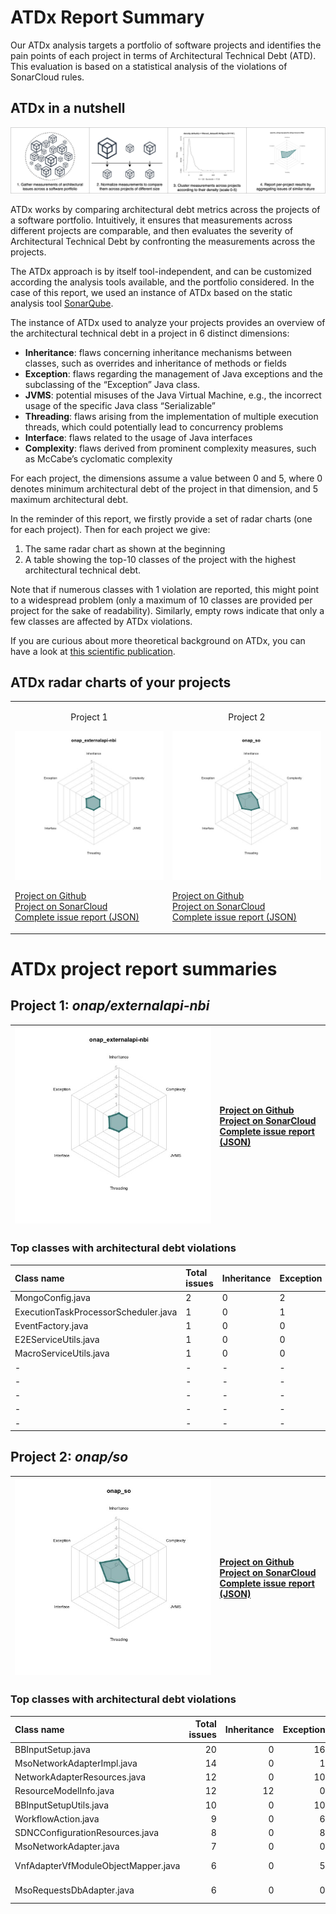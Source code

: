 # ATDx Report Summary
Our ATDx analysis targets a portfolio of software projects and identifies the pain points of each project in terms of Architectural Technical Debt (ATD). This evaluation is based on a statistical analysis of the violations of SonarCloud rules.

## ATDx in a nutshell
![ATDx in a nutshell](https://raw.githubusercontent.com/S2-group/ATDx_reports/master/plots/atdx_in_a_nutshell.jpg)

ATDx works by comparing architectural debt metrics across the projects of a software portfolio. Intuitively, it ensures that measurements across different projects are comparable, and then evaluates the severity of Architectural Technical Debt by confronting the measurements across the projects.

The ATDx approach is by itself tool-independent, and can be customized according the analysis tools available, and the portfolio considered.
In the case of this report, we used an instance of ATDx based on the static analysis tool [SonarQube](https://www.sonarqube.org/).

The instance of ATDx used to analyze your projects provides an overview of the architectural technical debt in a project in 6 distinct dimensions:
* **Inheritance**: flaws concerning inheritance mechanisms between classes, such as overrides and inheritance of methods or fields
* **Exception**: flaws regarding the management of Java exceptions and the subclassing of the “Exception” Java class.
* **JVMS**: potential misuses of the Java Virtual Machine, e.g., the incorrect usage of the specific Java class “Serializable”
* **Threading**: flaws arising from the implementation of multiple execution threads, which could potentially lead to concurrency problems
* **Interface**: flaws related to the usage of Java interfaces
* **Complexity**: flaws derived from prominent complexity measures, such as McCabe’s cyclomatic complexity

For each project, the dimensions assume a value between 0 and 5, where 0 denotes minimum architectural debt of the project in that dimension, and 5 maximum architectural debt.

In the reminder of this report, we firstly provide a set of radar charts (one for each project). Then for each project we give:
1. The same radar chart as shown at the beginning
2. A table showing the top-10 classes of the project with the highest architectural technical debt.

Note that if numerous classes with 1 violation are reported, this might point to a widespread problem (only a maximum of 10 classes are provided per project for the sake of readability). Similarly, empty rows indicate that only a few classes are affected by ATDx violations.

If you are curious about more theoretical background on ATDx, you can have a look at [this scientific publication](https://robertoverdecchia.github.io/papers/ENASE_2020.pdf).

## ATDx radar charts of your projects
|||
|-|-|
|<p align="center">Project 1</p><img src="https://github.com/S2-group/ATDx_reports/blob/master/plots/onap_externalapi-nbi.jpg"/> <p style="text-align:left">[Project on Github](https://github.com/onap/externalapi-nbi) <br> [Project on SonarCloud ](https://sonarcloud.io/dashboard?id=onap_externalapi-nbi) <br> [Complete issue report (JSON)](https://github.com/S2-group/ATDx_reports/blob/master/jsons/onap_externalapi-nbi.json)</p>|<p align="center">Project 2</p><img src="https://github.com/S2-group/ATDx_reports/blob/master/plots/onap_so.jpg"/> <p style="text-align:left">[Project on Github](https://github.com/onap/so) <br> [Project on SonarCloud ](https://sonarcloud.io/dashboard?id=onap_so) <br> [Complete issue report (JSON)](https://github.com/S2-group/ATDx_reports/blob/master/jsons/onap_so.json)</p>
# ATDx project report summaries
## Project 1: _onap/externalapi-nbi_
|<img src="https://github.com/S2-group/ATDx_reports/blob/master/plots/onap_externalapi-nbi.jpg"/>|<p style="text-align:left">[Project on Github](https://github.com/onap/externalapi-nbi) <br> [Project on SonarCloud ](https://sonarcloud.io/dashboard?id=onap_externalapi-nbi) <br> [Complete issue report (JSON)](https://github.com/S2-group/ATDx_reports/blob/master/jsons/onap_externalapi-nbi.json)</p>
|-|-|
### Top classes with architectural debt violations
| Class name                           | Total issues   | Inheritance   | Exception   | JVMS   | Interface   | Threading   | Complexity   | Fully qualified class name                                                                 |
|:-------------------------------------|:---------------|:--------------|:------------|:-------|:------------|:------------|:-------------|:-------------------------------------------------------------------------------------------|
| MongoConfig.java                     | 2              | 0             | 2           | 0      | 0           | 0           | 0            | src/main/java/org/onap/nbi/configuration/MongoConfig.java                                  |
| ExecutionTaskProcessorScheduler.java | 1              | 0             | 1           | 0      | 0           | 0           | 0            | src/main/java/org/onap/nbi/apis/serviceorder/workflow/ExecutionTaskProcessorScheduler.java |
| EventFactory.java                    | 1              | 0             | 0           | 0      | 1           | 0           | 0            | src/main/java/org/onap/nbi/apis/hub/service/EventFactory.java                              |
| E2EServiceUtils.java                 | 1              | 0             | 0           | 0      | 1           | 0           | 0            | src/main/java/org/onap/nbi/apis/serviceorder/utils/E2EServiceUtils.java                    |
| MacroServiceUtils.java               | 1              | 0             | 0           | 0      | 1           | 0           | 0            | src/main/java/org/onap/nbi/apis/serviceorder/utils/MacroServiceUtils.java                  |
| -                                    | -              | -             | -           | -      | -           | -           | -            | -                                                                                          |
| -                                    | -              | -             | -           | -      | -           | -           | -            | -                                                                                          |
| -                                    | -              | -             | -           | -      | -           | -           | -            | -                                                                                          |
| -                                    | -              | -             | -           | -      | -           | -           | -            | -                                                                                          |
| -                                    | -              | -             | -           | -      | -           | -           | -            | -                                                                                          |

## Project 2: _onap/so_
|<img src="https://github.com/S2-group/ATDx_reports/blob/master/plots/onap_so.jpg"/>|<p style="text-align:left">[Project on Github](https://github.com/onap/so) <br> [Project on SonarCloud ](https://sonarcloud.io/dashboard?id=onap_so) <br> [Complete issue report (JSON)](https://github.com/S2-group/ATDx_reports/blob/master/jsons/onap_so.json)</p>
|-|-|
### Top classes with architectural debt violations
| Class name                          |   Total issues |   Inheritance |   Exception |   JVMS |   Interface |   Threading |   Complexity | Fully qualified class name                                                                                 |
|:------------------------------------|---------------:|--------------:|------------:|-------:|------------:|------------:|-------------:|:-----------------------------------------------------------------------------------------------------------|
| BBInputSetup.java                   |             20 |             0 |          16 |      0 |           4 |           0 |            0 | bpmn/MSOCommonBPMN/src/main/java/org/onap/so/bpmn/servicedecomposition/tasks/BBInputSetup.java             |
| MsoNetworkAdapterImpl.java          |             14 |             0 |           1 |      0 |           9 |           0 |            4 | adapters/mso-openstack-adapters/src/main/java/org/onap/so/adapters/network/MsoNetworkAdapterImpl.java      |
| NetworkAdapterResources.java        |             12 |             0 |          10 |      0 |           2 |           0 |            0 | bpmn/so-bpmn-tasks/src/main/java/org/onap/so/client/orchestration/NetworkAdapterResources.java             |
| ResourceModelInfo.java              |             12 |            12 |           0 |      0 |           0 |           0 |            0 | bpmn/so-bpmn-tasks/src/main/java/org/onap/so/client/oof/beans/ResourceModelInfo.java                       |
| BBInputSetupUtils.java              |             10 |             0 |          10 |      0 |           0 |           0 |            0 | bpmn/MSOCommonBPMN/src/main/java/org/onap/so/bpmn/servicedecomposition/tasks/BBInputSetupUtils.java        |
| WorkflowAction.java                 |              9 |             0 |           6 |      0 |           3 |           0 |            0 | bpmn/so-bpmn-tasks/src/main/java/org/onap/so/bpmn/infrastructure/workflow/tasks/WorkflowAction.java        |
| SDNCConfigurationResources.java     |              8 |             0 |           8 |      0 |           0 |           0 |            0 | bpmn/so-bpmn-tasks/src/main/java/org/onap/so/client/orchestration/SDNCConfigurationResources.java          |
| MsoNetworkAdapter.java              |              7 |             0 |           0 |      0 |           7 |           0 |            0 | adapters/mso-openstack-adapters/src/main/java/org/onap/so/adapters/network/MsoNetworkAdapter.java          |
| VnfAdapterVfModuleObjectMapper.java |              6 |             0 |           5 |      0 |           1 |           0 |            0 | bpmn/so-bpmn-tasks/src/main/java/org/onap/so/client/adapter/vnf/mapper/VnfAdapterVfModuleObjectMapper.java |
| MsoRequestsDbAdapter.java           |              6 |             0 |           0 |      0 |           5 |           0 |            1 | adapters/mso-requests-db-adapter/src/main/java/org/onap/so/adapters/requestsdb/MsoRequestsDbAdapter.java   |

